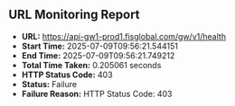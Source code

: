 ## URL Monitoring Report

- **URL:** https://api-gw1-prod1.fisglobal.com/gw/v1/health
- **Start Time:** 2025-07-09T09:56:21.544151
- **End Time:** 2025-07-09T09:56:21.749212
- **Total Time Taken:** 0.205061 seconds
- **HTTP Status Code:** 403
- **Status:** Failure
- **Failure Reason:** HTTP Status Code: 403
